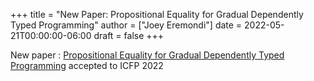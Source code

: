 +++
title = "New Paper: Propositional Equality for Gradual Dependently Typed Programming"
author = ["Joey Eremondi"]
date = 2022-05-21T00:00:00-06:00
draft = false
+++

New paper :
[Propositional Equality for Gradual Dependently Typed Programming](https://arxiv.org/abs/2205.01241) accepted to ICFP 2022
